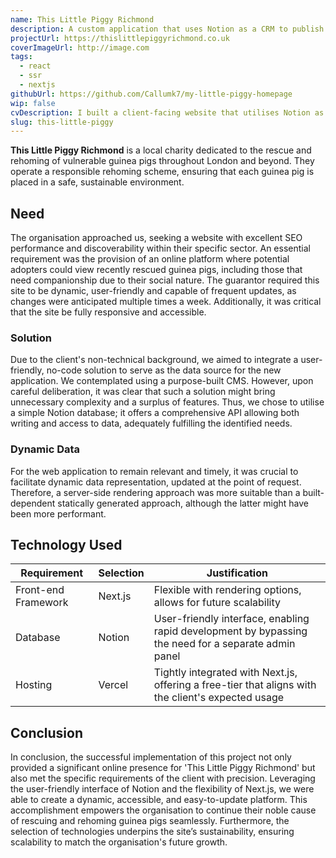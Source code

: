 ```yaml
---
name: This Little Piggy Richmond
description: A custom application that uses Notion as a CRM to publish information for a guinea pig rescue
projectUrl: https://thislittlepiggyrichmond.co.uk
coverImageUrl: http://image.com
tags:
  - react
  - ssr
  - nextjs
githubUrl: https://github.com/Callumk7/my-little-piggy-homepage
wip: false
cvDescription: I built a client-facing website that utilises Notion as a backend to facilitate dynamic content updates without the need for a complex CMS solution. Data on the inventory can be changed by the client and seen instantly without a build step. Built with Next.js and deployed to Vercel.
slug: this-little-piggy
---
```


**This Little Piggy Richmond** is a local charity dedicated to the rescue and rehoming of vulnerable guinea pigs throughout London and beyond. They operate a responsible rehoming scheme, ensuring that each guinea pig is placed in a safe, sustainable environment.

## Need

The organisation approached us, seeking a website with excellent SEO performance and discoverability within their specific sector. An essential requirement was the provision of an online platform where potential adopters could view recently rescued guinea pigs, including those that need companionship due to their social nature. The guarantor required this site to be dynamic, user-friendly and capable of frequent updates, as changes were anticipated multiple times a week. Additionally, it was critical that the site be fully responsive and accessible.

### Solution

Due to the client's non-technical background, we aimed to integrate a user-friendly, no-code solution to serve as the data source for the new application. We contemplated using a purpose-built CMS. However, upon careful deliberation, it was clear that such a solution might bring unnecessary complexity and a surplus of features. Thus, we chose to utilise a simple Notion database; it offers a comprehensive API allowing both writing and access to data, adequately fulfilling the identified needs.

### Dynamic Data

For the web application to remain relevant and timely, it was crucial to facilitate dynamic data representation, updated at the point of request. Therefore, a server-side rendering approach was more suitable than a built-dependent statically generated approach, although the latter might have been more performant.

## Technology Used

| Requirement         | Selection | Justification                                                                                        |
| ------------------- | --------- | ---------------------------------------------------------------------------------------------------- |
| Front-end Framework | Next.js   | Flexible with rendering options, allows for future scalability                                       |
| Database            | Notion    | User-friendly interface, enabling rapid development by bypassing the need for a separate admin panel |
| Hosting             | Vercel    | Tightly integrated with Next.js, offering a free-tier that aligns with the client's expected usage   |

## Conclusion

In conclusion, the successful implementation of this project not only provided a significant online presence for 'This Little Piggy Richmond' but also met the specific requirements of the client with precision. Leveraging the user-friendly interface of Notion and the flexibility of Next.js, we were able to create a dynamic, accessible, and easy-to-update platform. This accomplishment empowers the organisation to continue their noble cause of rescuing and rehoming guinea pigs seamlessly. Furthermore, the selection of technologies underpins the site’s sustainability, ensuring scalability to match the organisation's future growth.
